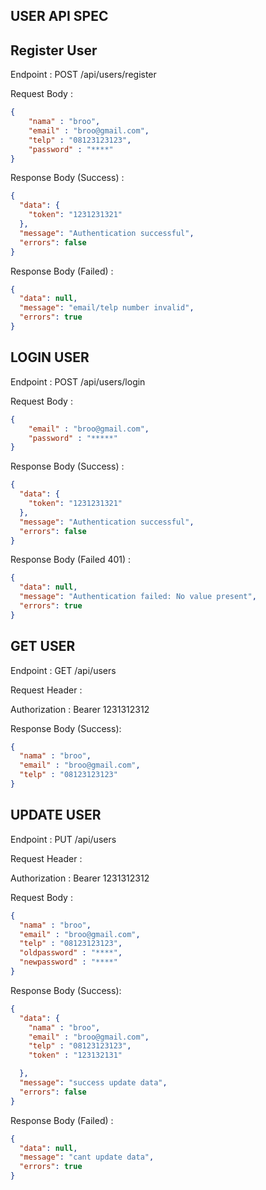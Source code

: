 ## USER API SPEC

## Register User

Endpoint : POST /api/users/register

Request Body :
```json
{
    "nama" : "broo",
    "email" : "broo@gmail.com",
    "telp" : "08123123123",
    "password" : "****"
}
```

Response Body (Success) :
```json
{
  "data": {
    "token": "1231231321"
  },
  "message": "Authentication successful",
  "errors": false
}
```

Response Body (Failed) : 
```json
{
  "data": null,
  "message": "email/telp number invalid",
  "errors": true
}

```

## LOGIN USER

Endpoint : POST /api/users/login

Request Body :
```json
{
    "email" : "broo@gmail.com",
    "password" : "*****"
}
```

Response Body (Success) : 
```json
{
  "data": {
    "token": "1231231321"
  },
  "message": "Authentication successful",
  "errors": false
}
```

Response Body (Failed 401) :
```json
{
  "data": null,
  "message": "Authentication failed: No value present",
  "errors": true
}
```

## GET USER

Endpoint : GET /api/users

Request Header :

Authorization : Bearer 1231312312

Response Body (Success):
```json
{
  "nama" : "broo",
  "email" : "broo@gmail.com",
  "telp" : "08123123123"
}
```

## UPDATE USER

Endpoint : PUT /api/users

Request Header : 

Authorization : Bearer 1231312312

Request Body :
```json
{
  "nama" : "broo",
  "email" : "broo@gmail.com",
  "telp" : "08123123123",
  "oldpassword" : "****",
  "newpassword" : "****"
}
```
Response Body (Success): 
```json
{
  "data": {
    "nama" : "broo",
    "email" : "broo@gmail.com",
    "telp" : "08123123123",
    "token" : "123132131"

  },
  "message": "success update data",
  "errors": false
}
```

Response Body (Failed) : 
```json
{
  "data": null,
  "message": "cant update data",
  "errors": true
}
```